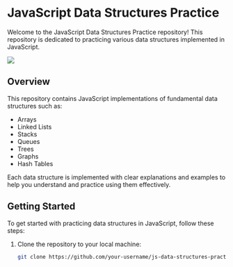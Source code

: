 # JavaScript Data Structures Practice

Welcome to the JavaScript Data Structures Practice repository! This repository is dedicated to practicing various data structures implemented in JavaScript.

<img src="https://media.giphy.com/media/IUNycHoVqvLDowiiam/giphy.gif
"/>


## Overview

This repository contains JavaScript implementations of fundamental data structures such as:

- Arrays
- Linked Lists
- Stacks
- Queues
- Trees
- Graphs
- Hash Tables

Each data structure is implemented with clear explanations and examples to help you understand and practice using them effectively.

## Getting Started

To get started with practicing data structures in JavaScript, follow these steps:

1. Clone the repository to your local machine:

   ```bash
   git clone https://github.com/your-username/js-data-structures-practice.git
